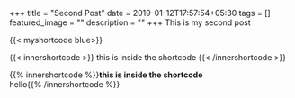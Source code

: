 +++
title =  "Second Post"
date = 2019-01-12T17:57:54+05:30
tags = []
featured_image = ""
description = ""
+++
This is my second post

<!-- {{< myshortcode color="orange" >}} -->

{{< myshortcode blue>}}


{{< innershortcode >}}
    this is inside the shortcode 
{{< /innershortcode >}}

<!-- this only works on one line -->
{{% innershortcode %}}**this is inside the shortcode** <br> hello{{% /innershortcode %}}

